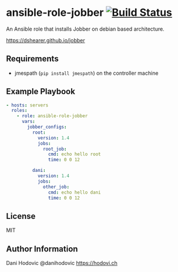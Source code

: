 ansible-role-jobber [![Build Status](https://travis-ci.org/danihodovic/ansible-role-jobber.svg?branch=master)](https://travis-ci.org/danihodovic/ansible-role-jobber)
=========

An Ansible role that installs Jobber on debian based architecture.

https://dshearer.github.io/jobber

Requirements
------------

- jmespath (`pip install jmespath`) on the controller machine

Example Playbook
----------------

```yaml
- hosts: servers
  roles:
    - role: ansible-role-jobber
      vars:
        jobber_configs:
          root:
            version: 1.4
            jobs:
              root_job:
                cmd: echo hello root
                time: 0 0 12

          dani:
            version: 1.4
            jobs:
              other_job:
                cmd: echo hello dani
                time: 0 0 12
```

License
-------

MIT

Author Information
------------------

Dani Hodovic @danihodovic https://hodovi.ch

